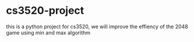 # cs3520-project
this is a python project for cs3520, we will improve the effiency of the 2048 game using min and max algorithm
